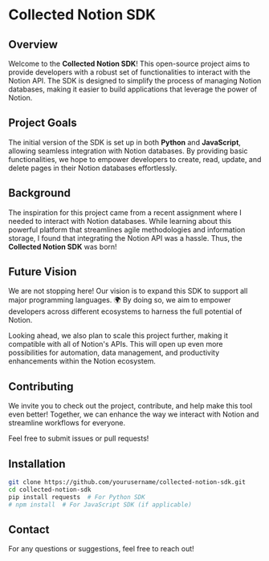 # Collected Notion SDK

## Overview

Welcome to the **Collected Notion SDK**! This open-source project aims to provide developers with a robust set of functionalities to interact with the Notion API. The SDK is designed to simplify the process of managing Notion databases, making it easier to build applications that leverage the power of Notion.

## Project Goals

The initial version of the SDK is set up in both **Python** and **JavaScript**, allowing seamless integration with Notion databases. By providing basic functionalities, we hope to empower developers to create, read, update, and delete pages in their Notion databases effortlessly.

## Background

The inspiration for this project came from a recent assignment where I needed to interact with Notion databases. While learning about this powerful platform that streamlines agile methodologies and information storage, I found that integrating the Notion API was a hassle. Thus, the **Collected Notion SDK** was born!

## Future Vision

We are not stopping here! Our vision is to expand this SDK to support all major programming languages. 🌍 By doing so, we aim to empower developers across different ecosystems to harness the full potential of Notion.

Looking ahead, we also plan to scale this project further, making it compatible with all of Notion's APIs. This will open up even more possibilities for automation, data management, and productivity enhancements within the Notion ecosystem.

## Contributing

We invite you to check out the project, contribute, and help make this tool even better! Together, we can enhance the way we interact with Notion and streamline workflows for everyone.

Feel free to submit issues or pull requests!

## Installation

```bash
git clone https://github.com/yourusername/collected-notion-sdk.git
cd collected-notion-sdk
pip install requests  # For Python SDK
# npm install  # For JavaScript SDK (if applicable)
```

## Contact

For any questions or suggestions, feel free to reach out!
